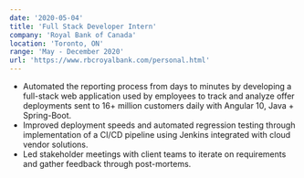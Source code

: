 ```yaml
---
date: '2020-05-04'
title: 'Full Stack Developer Intern'
company: 'Royal Bank of Canada'
location: 'Toronto, ON'
range: 'May - December 2020'
url: 'https://www.rbcroyalbank.com/personal.html'
---
```


- Automated the reporting process from days to minutes by developing a full-stack web application used by employees to track and analyze offer deployments sent to 16+ million customers daily with Angular 10, Java + Spring-Boot.
- Improved deployment speeds and automated regression testing through implementation of a CI/CD pipeline using Jenkins integrated with cloud vendor solutions.
- Led stakeholder meetings with client teams to iterate on requirements and gather feedback through post-mortems.
